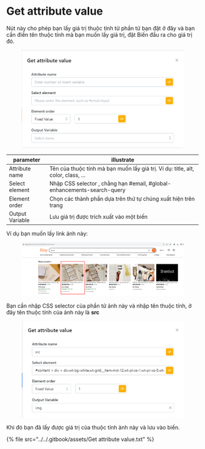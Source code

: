 # Get attribute value

Nút này cho phép bạn lấy giá trị thuộc tính từ phần tử bạn đặt ở đây và bạn cần điền tên thuộc tính mà bạn muốn lấy giá trị, đặt Biến đầu ra cho giá trị đó.&#x20;

<figure><img src="../../.gitbook/assets/Get attribute value.png" alt=""><figcaption></figcaption></figure>

| parameter       | illustrate                                                                       |
| --------------- | -------------------------------------------------------------------------------- |
| Attribute name  | Tên của thuộc tính mà bạn muốn lấy giá trị. Ví dụ: title, alt, color, class, ... |
| Select element  | Nhập CSS selector , chằng hạn #email, #global-enhancements-search-query          |
| Element order   | Chọn các thành phần dựa trên thứ tự chúng xuất hiện trên trang                   |
| Output Variable | Lưu giá trị được trích xuất vào một biến                                         |

Ví dụ bạn muốn lấy link ảnh này:

<figure><img src="../../.gitbook/assets/image (2) (1) (1) (1) (1) (1) (1) (1) (1) (1).png" alt=""><figcaption></figcaption></figure>

Bạn cần nhập CSS selector của phần tử ảnh này và nhập tên thuộc tính, ở đây tên thuộc tính của ảnh này là **src**&#x20;

<figure><img src="../../.gitbook/assets/image (1) (1) (1) (1) (1) (1) (1) (1) (1) (1) (1) (1) (1) (1) (1) (1) (1).png" alt=""><figcaption></figcaption></figure>

Khi đó bạn đã lấy được giá trị của thuộc tính ảnh này và lưu vào biến.

{% file src="../../.gitbook/assets/Get attribute value.txt" %}
